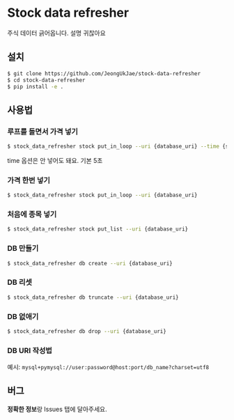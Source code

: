 # Stock data refresher

주식 데이터 긁어옵니다. 설명 귀찮아요

## 설치

```bash
$ git clone https://github.com/JeongUkJae/stock-data-refresher
$ cd stock-data-refresher
$ pip install -e .
```

## 사용법

### 루프를 돌면서 가격 넣기

```bash
$ stock_data_refresher stock put_in_loop --uri {database_uri} --time {seconds. default=5s}
```

time 옵션은 안 넣어도 돼요. 기본 5초

### 가격 한번 넣기

```bash
$ stock_data_refresher stock put_in_loop --uri {database_uri}
```

### 처음에 종목 넣기

```bash
$ stock_data_refresher stock put_list --uri {database_uri}
```

### DB 만들기

```bash
$ stock_data_refresher db create --uri {database_uri}
```

### DB 리셋

```bash
$ stock_data_refresher db truncate --uri {database_uri}
```

### DB 없애기

```bash
$ stock_data_refresher db drop --uri {database_uri}
```

### DB URI 작성법

예시: `mysql+pymysql://user:password@host:port/db_name?charset=utf8`

## 버그

**정확한 정보**랑 Issues 탭에 달아주세요.
